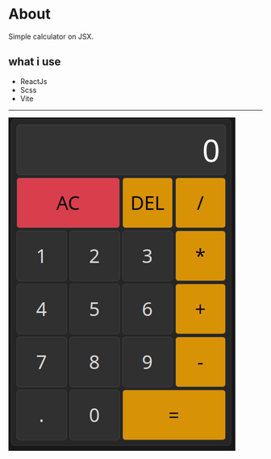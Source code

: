 # About
  Simple calculator on JSX.
## what i use
  - ReactJs
  - Scss
  - Vite

---
![Calculator](/assets/screen.png)
